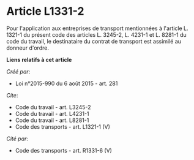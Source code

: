# Article L1331-2

Pour l'application aux entreprises de transport mentionnées à l'article L. 1321-1 du présent code des articles L. 3245-2, L.
4231-1 et L. 8281-1 du code du travail, le destinataire du contrat de transport est assimilé au donneur d'ordre.

**Liens relatifs à cet article**

_Créé par_:

  - Loi n°2015-990 du 6 août 2015 - art. 281

_Cite_:

  - Code du travail - art. L3245-2
  - Code du travail - art. L4231-1
  - Code du travail - art. L8281-1
  - Code des transports - art. L1321-1 (V)

_Cité par_:

  - Code des transports - art. R1331-6 (V)
